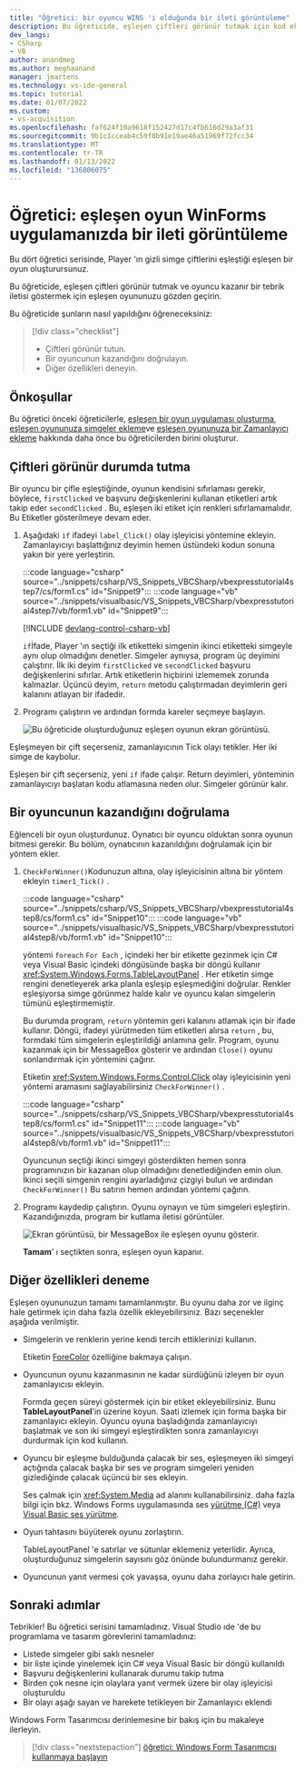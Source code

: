 ```yaml
---
title: "Öğretici: bir oyuncu WINS 'i olduğunda bir ileti görüntüleme"
description: Bu öğreticide, eşleşen çiftleri görünür tutmak için kod ekleyerek ve bir oyuncu WINS olduğunda bir ileti görüntüleyerek eşleşen oyunu tamamlayacaksınız.
dev_langs:
- CSharp
- VB
author: anandmeg
ms.author: meghaanand
manager: jmartens
ms.technology: vs-ide-general
ms.topic: tutorial
ms.date: 01/07/2022
ms.custom:
- vs-acquisition
ms.openlocfilehash: faf624f10a9618f152427d17c4fb616d29a3af31
ms.sourcegitcommit: 9b1c1cceab4c59f0b91e19ae46a51969f72fcc34
ms.translationtype: MT
ms.contentlocale: tr-TR
ms.lasthandoff: 01/13/2022
ms.locfileid: "136806075"
---
```

# <a name="tutorial-display-a-message-in-your-matching-game-winforms-app"></a>Öğretici: eşleşen oyun WinForms uygulamanızda bir ileti görüntüleme

Bu dört öğretici serisinde, Player 'ın gizli simge çiftlerini eşleştiği eşleşen bir oyun oluşturursunuz.

Bu öğreticide, eşleşen çiftleri görünür tutmak ve oyuncu kazanır bir tebrik iletisi göstermek için eşleşen oyununuzu gözden geçirin.

Bu öğreticide şunların nasıl yapıldığını öğreneceksiniz:

> [!div class="checklist"]
> - Çiftleri görünür tutun.
> - Bir oyuncunun kazandığını doğrulayın.
> - Diğer özellikleri deneyin.

## <a name="prerequisites"></a>Önkoşullar

Bu öğretici önceki öğreticilerle, [eşleşen bir oyun uygulaması oluşturma](tutorial-windows-forms-create-match-game.md), [eşleşen oyununuza simgeler ekleme](tutorial-windows-forms-match-game-icons.md)ve [eşleşen oyununuza bir Zamanlayıcı ekleme](tutorial-windows-forms-match-game-labels.md) hakkında daha önce bu öğreticilerden birini oluşturur.

## <a name="keep-pairs-visible"></a>Çiftleri görünür durumda tutma

Bir oyuncu bir çifle eşleştiğinde, oyunun kendisini sıfırlaması gerekir, böylece, `firstClicked` ve başvuru değişkenlerini kullanan etiketleri artık takip eder `secondClicked` .
Bu, eşleşen iki etiket için renkleri sıfırlamamalıdır.
Bu Etiketler gösterilmeye devam eder.

1. Aşağıdaki `if` ifadeyi `label_Click()` olay işleyicisi yöntemine ekleyin.
   Zamanlayıcıyı başlattığınız deyimin hemen üstündeki kodun sonuna yakın bir yere yerleştirin.

   :::code language="csharp" source="../snippets/csharp/VS_Snippets_VBCSharp/vbexpresstutorial4step7/cs/form1.cs" id="Snippet9":::
   :::code language="vb" source="../snippets/visualbasic/VS_Snippets_VBCSharp/vbexpresstutorial4step7/vb/form1.vb" id="Snippet9":::

   [!INCLUDE [devlang-control-csharp-vb](./includes/devlang-control-csharp-vb.md)]

   `if`İfade, Player 'ın seçtiği ilk etiketteki simgenin ikinci etiketteki simgeyle aynı olup olmadığını denetler.
   Simgeler aynıysa, program üç deyimini çalıştırır.
   İlk iki deyim `firstClicked` ve `secondClicked` başvuru değişkenlerini sıfırlar.
   Artık etiketlerin hiçbirini izlememek zorunda kalmazlar.
   Üçüncü deyim, `return` metodu çalıştırmadan deyimlerin geri kalanını atlayan bir ifadedir.

1. Programı çalıştırın ve ardından formda kareler seçmeye başlayın.

   ![Bu öğreticide oluşturduğunuz eşleşen oyunun ekran görüntüsü.](../ide/media/tutorial-windows-forms-create-match-game/match-game-final.png)

Eşleşmeyen bir çift seçerseniz, zamanlayıcının Tick olayı tetikler.
Her iki simge de kaybolur.

Eşleşen bir çift seçerseniz, yeni `if` ifade çalışır.
Return deyimleri, yönteminin zamanlayıcıyı başlatan kodu atlamasına neden olur.
Simgeler görünür kalır.

## <a name="verify-if-a-player-won"></a>Bir oyuncunun kazandığını doğrulama

Eğlenceli bir oyun oluşturdunuz.
Oynatıcı bir oyuncu olduktan sonra oyunun bitmesi gerekir.
Bu bölüm, oynatıcının kazanıldığını doğrulamak için bir yöntem ekler.

1. `CheckForWinner()`Kodunuzun altına, olay işleyicisinin altına bir yöntem ekleyin `timer1_Tick()` .

   :::code language="csharp" source="../snippets/csharp/VS_Snippets_VBCSharp/vbexpresstutorial4step8/cs/form1.cs" id="Snippet10":::
   :::code language="vb" source="../snippets/visualbasic/VS_Snippets_VBCSharp/vbexpresstutorial4step8/vb/form1.vb" id="Snippet10":::

   yöntemi `foreach` `For Each` , içindeki her bir etikette gezinmek için C# veya Visual Basic içindeki döngüsünde başka bir döngü kullanır <xref:System.Windows.Forms.TableLayoutPanel> .
   Her etiketin simge rengini denetleyerek arka planla eşleşip eşleşmediğini doğrular.
   Renkler eşleşiyorsa simge görünmez halde kalır ve oyuncu kalan simgelerin tümünü eşleştirmemiştir.

   Bu durumda program, `return` yöntemin geri kalanını atlamak için bir ifade kullanır.
   Döngü, ifadeyi yürütmeden tüm etiketleri alırsa `return` , bu, formdaki tüm simgelerin eşleştirildiği anlamına gelir.
   Program, oyunu kazanmak için bir MessageBox gösterir ve ardından `Close()` oyunu sonlandırmak için yöntemini çağırır.

   Etiketin <xref:System.Windows.Forms.Control.Click> olay işleyicisinin yeni yöntemi aramasını sağlayabilirsiniz `CheckForWinner()` .

   :::code language="csharp" source="../snippets/csharp/VS_Snippets_VBCSharp/vbexpresstutorial4step8/cs/form1.cs" id="Snippet11":::
   :::code language="vb" source="../snippets/visualbasic/VS_Snippets_VBCSharp/vbexpresstutorial4step8/vb/form1.vb" id="Snippet11":::

   Oyuncunun seçtiği ikinci simgeyi gösterdikten hemen sonra programınızın bir kazanan olup olmadığını denetlediğinden emin olun. İkinci seçili simgenin rengini ayarladığınız çizgiyi bulun ve ardından `CheckForWinner()` Bu satırın hemen ardından yöntemi çağırın.

1. Programı kaydedip çalıştırın. Oyunu oynayın ve tüm simgeleri eşleştirin. Kazandığınızda, program bir kutlama iletisi görüntüler.

   ![Ekran görüntüsü, bir MessageBox ile eşleşen oyunu gösterir.](../ide/media/tutorial-windows-forms-match-game-play/match-game-congratulations.png)

   **Tamam**' ı seçtikten sonra, eşleşen oyun kapanır.

## <a name="try-other-features"></a>Diğer özellikleri deneme

Eşleşen oyununuzun tamamı tamamlanmıştır.
Bu oyunu daha zor ve ilginç hale getirmek için daha fazla özellik ekleyebilirsiniz.
Bazı seçenekler aşağıda verilmiştir.

- Simgelerin ve renklerin yerine kendi tercih ettiklerinizi kullanın.

  Etiketin [ForeColor](<xref:System.Windows.Forms.Control.ForeColor%2A>) özelliğine bakmaya çalışın.

- Oyuncunun oyunu kazanmasının ne kadar sürdüğünü izleyen bir oyun zamanlayıcısı ekleyin.

  Formda geçen süreyi göstermek için bir etiket ekleyebilirsiniz.
  Bunu **TableLayoutPanel**'in üzerine koyun.
  Saati izlemek için forma başka bir zamanlayıcı ekleyin.
  Oyuncu oyuna başladığında zamanlayıcıyı başlatmak ve son iki simgeyi eşleştirdikten sonra zamanlayıcıyı durdurmak için kod kullanın.

- Oyuncu bir eşleşme bulduğunda çalacak bir ses, eşleşmeyen iki simgeyi açtığında çalacak başka bir ses ve program simgeleri yeniden gizlediğinde çalacak üçüncü bir ses ekleyin.

  Ses çalmak için <xref:System.Media> ad alanını kullanabilirsiniz. daha fazla bilgi için bkz. Windows Forms uygulamasında ses [yürütme (C#)](https://www.youtube.com/watch?v=qOh4ooHg1UU&feature=youtu.be) veya [Visual Basic ses yürütme](https://www.youtube.com/watch?v=-4oPDeQrtMs&feature=youtu.be).

- Oyun tahtasını büyüterek oyunu zorlaştırın.

  TableLayoutPanel 'e satırlar ve sütunlar eklemeniz yeterlidir.
  Ayrıca, oluşturduğunuz simgelerin sayısını göz önünde bulundurmanız gerekir.

- Oyuncunun yanıt vermesi çok yavaşsa, oyunu daha zorlayıcı hale getirin.

## <a name="next-steps"></a>Sonraki adımlar

Tebrikler!
Bu öğretici serisini tamamladınız.
Visual Studio ıde 'de bu programlama ve tasarım görevlerini tamamladınız:

- Listede simgeler gibi saklı nesneler
- bir liste içinde yinelemek için C# veya Visual Basic bir döngü kullanıldı
- Başvuru değişkenlerini kullanarak durumu takip tutma
- Birden çok nesne için olaylara yanıt vermek üzere bir olay işleyicisi oluşturuldu
- Bir olayı aşağı sayan ve harekete tetikleyen bir Zamanlayıcı eklendi

Windows Form Tasarımcısı derinlemesine bir bakış için bu makaleye ilerleyin.
> [!div class="nextstepaction"]
> [öğretici: Windows Form Tasarımcısı kullanmaya başlayın](../designers/walkthrough-windows-forms-designer.md)
